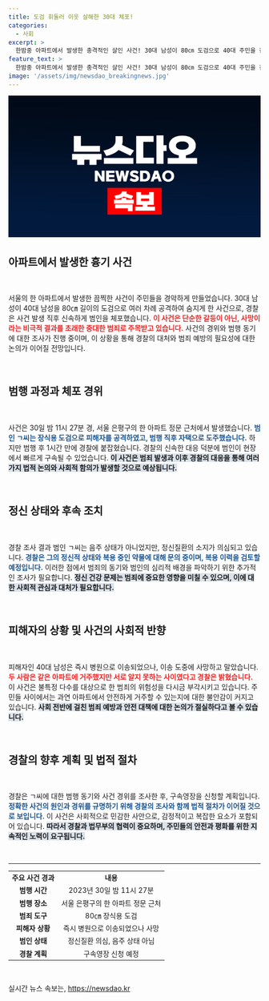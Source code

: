 ```yaml
---
title: 도검 휘둘러 이웃 살해한 30대 체포!
categories:
  - 사회
excerpt: >
  한밤중 아파트에서 발생한 충격적인 살인 사건! 30대 남성이 80㎝ 도검으로 40대 주민을 잔인하게 살해하고 긴급 체포됐다. 범행 동기는 무엇일까? 경찰 수사가 시작된다.
feature_text: >
  한밤중 아파트에서 발생한 충격적인 살인 사건! 30대 남성이 80㎝ 도검으로 40대 주민을 잔인하게 살해하고 긴급 체포됐다. 범행 동기는 무엇일까? 경찰 수사가 시작된다.
image: '/assets/img/newsdao_breakingnews.jpg'
---
```


<p><img src="/assets/img/newsdao_breakingnews.jpg" alt="flaretime 속보" /></p>

<h2 data-ke-size="size26">아파트에서 발생한 흉기 사건</h2>

<p data-ke-size="size16">&nbsp;</p>

<p data-ke-size="size16">서울의 한 아파트에서 발생한 끔찍한 사건이 주민들을 경악하게 만들었습니다. 30대 남성이 40대 남성을 80㎝ 길이의 도검으로 여러 차례 공격하여 숨지게 한 사건으로, 경찰은 사건 발생 직후 신속하게 범인을 체포했습니다. <b><span style="color: #ee2323;">이 사건은 단순한 갈등이 아닌, 사망이라는 비극적 결과를 초래한 중대한 범죄로 주목받고 있습니다.</span></b> 사건의 경위와 범행 동기에 대한 조사가 진행 중이며, 이 상황을 통해 경찰의 대처와 범죄 예방의 필요성에 대한 논의가 이어질 전망입니다.</p>

<p data-ke-size="size16">&nbsp;</p>

<h2 data-ke-size="size26">범행 과정과 체포 경위</h2>

<p data-ke-size="size16">&nbsp;</p>

<p data-ke-size="size16">사건은 30일 밤 11시 27분 경, 서울 은평구의 한 아파트 정문 근처에서 발생했습니다. <b><span style="color: #1a5490;">범인 ㄱ씨는 장식용 도검으로 피해자를 공격하였고, 범행 직후 자택으로 도주했습니다.</span></b> 하지만 범행 후 1시간 만에 경찰에 붙잡혔습니다. 경찰의 신속한 대응 덕분에 범인이 현장에서 빠르게 구속될 수 있었습니다. <b><span style="background-color: #21538527;">이 사건은 범죄 발생과 이후 경찰의 대응을 통해 여러 가지 법적 논의와 사회적 함의가 발생할 것으로 예상됩니다.</span></b></p>

<p data-ke-size="size16">&nbsp;</p>

<h2 data-ke-size="size26">정신 상태와 후속 조치</h2>

<p data-ke-size="size16">&nbsp;</p>

<p data-ke-size="size16">경찰 조사 결과 범인 ㄱ씨는 음주 상태가 아니었지만, 정신질환의 소지가 의심되고 있습니다. <b><span style="color: #1a5490;">경찰은 그의 정신적 상태와 복용 중인 약물에 대해 문의 중이며, 복용 이력을 검토할 예정입니다.</span></b> 이러한 점에서 범죄의 동기와 범인의 심리적 배경을 파악하기 위한 추가적인 조사가 필요합니다. <b><span style="background-color: #21538527;">정신 건강 문제는 범죄에 중요한 영향을 미칠 수 있으며, 이에 대한 사회적 관심과 대처가 필요합니다.</span></b></p>

<p data-ke-size="size16">&nbsp;</p>

<h2 data-ke-size="size26">피해자의 상황 및 사건의 사회적 반향</h2>

<p data-ke-size="size16">&nbsp;</p>

<p data-ke-size="size16">피해자인 40대 남성은 즉시 병원으로 이송되었으나, 이송 도중에 사망하고 말았습니다. <b><span style="color: #ee2323;">두 사람은 같은 아파트에 거주했지만 서로 알지 못하는 사이였다고 경찰은 밝혔습니다.</span></b> 이 사건은 불특정 다수를 대상으로 한 범죄의 위험성을 다시금 부각시키고 있습니다. 주민들 사이에서는 과연 아파트에서 안전하게 거주할 수 있는지에 대한 불안감이 커지고 있습니다. <b><span style="background-color: #21538527;">사회 전반에 걸친 범죄 예방과 안전 대책에 대한 논의가 절실하다고 볼 수 있습니다.</span></b></p>

<p data-ke-size="size16">&nbsp;</p>

<h2 data-ke-size="size26">경찰의 향후 계획 및 법적 절차</h2>

<p data-ke-size="size16">&nbsp;</p>

<p data-ke-size="size16">경찰은 ㄱ씨에 대한 범행 동기와 사건 경위를 조사한 후, 구속영장을 신청할 계획입니다. <b><span style="color: #1a5490;">정확한 사건의 원인과 경위를 규명하기 위해 경찰의 조사와 함께 법적 절차가 이어질 것으로 보입니다.</span></b> 이 사건은 사회적으로 민감한 사안으로, 감정적이고 복잡한 요소가 포함되어 있습니다. <b><span style="background-color: #21538527;">따라서 경찰과 법무부의 협력이 중요하며, 주민들의 안전과 평화를 위한 지속적인 노력이 요구됩니다.</span></b></p>

<p data-ke-size="size16">&nbsp;</p>

<hr>

<table style="width: 100%; border-collapse: collapse;">
<tr>
<td style="text-align: center; height: 20px;"><b>주요 사건 경과</b></td>
<td style="text-align: center; height: 20px;"><b>내용</b></td>
</tr>
<tr>
<td style="text-align: center; height: 17px;"><b>범행 시간</b></td>
<td style="text-align: center; height: 17px;">2023년 30일 밤 11시 27분</td>
</tr>
<tr>
<td style="text-align: center; height: 17px;"><b>범행 장소</b></td>
<td style="text-align: center; height: 17px;">서울 은평구의 한 아파트 정문 근처</td>
</tr>
<tr>
<td style="text-align: center; height: 17px;"><b>범죄 도구</b></td>
<td style="text-align: center; height: 17px;">80㎝ 장식용 도검</td>
</tr>
<tr>
<td style="text-align: center; height: 17px;"><b>피해자 상황</b></td>
<td style="text-align: center; height: 17px;">즉시 병원으로 이송되었으나 사망</td>
</tr>
<tr>
<td style="text-align: center; height: 17px;"><b>범인 상태</b></td>
<td style="text-align: center; height: 17px;">정신질환 의심, 음주 상태 아님</td>
</tr>
<tr>
<td style="text-align: center; height: 17px;"><b>경찰 계획</b></td>
<td style="text-align: center; height: 17px;">구속영장 신청 예정</td>
</tr>
</table>

<p data-ke-size="size16">&nbsp;</p>
실시간 뉴스 속보는, <a href="https://newsdao.kr" rel="dofollow">https://newsdao.kr</a>


